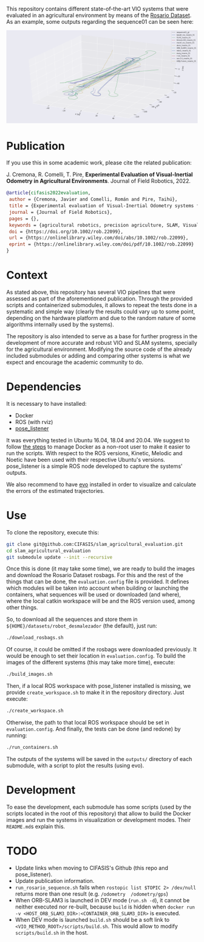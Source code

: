 This repository contains different state-of-the-art VIO systems that were evaluated in an agricultural environment by means of the [Rosario Dataset](https://www.cifasis-conicet.gov.ar/robot). As an example, some outputs regarding the sequence01 can be seen here:

![trajectories_sequence_01.png](support_files/media/trajectories_sequence_01.png)

# Publication

If you use this in some academic work, please cite the related publication:

J. Cremona, R. Comelli, T. Pire, **Experimental Evaluation of Visual-Inertial Odometry in Agricultural Environments**. Journal of Field Robotics, 2022.
 
```bibtex
@article{cifasis2022evaluation,
 author = {Cremona, Javier and Comelli, Román and Pire, Taihú},
 title = {Experimental evaluation of Visual-Inertial Odometry systems for arable farming},
 journal = {Journal of Field Robotics},
 pages = {},
 keywords = {agricultural robotics, precision agriculture, SLAM, Visual-Inertial Odometry},
 doi = {https://doi.org/10.1002/rob.22099},
 url = {https://onlinelibrary.wiley.com/doi/abs/10.1002/rob.22099},
 eprint = {https://onlinelibrary.wiley.com/doi/pdf/10.1002/rob.22099}
}
```

# Context

As stated above, this repository has several VIO pipelines that were assessed as part of the aforementioned publication. Through the provided scripts and containerized submodules, it allows to repeat the tests done in a systematic and simple way (clearly the results could vary up to some point, depending on the hardware platform and due to the random nature of some algorithms internally used by the systems).

The repository is also intended to serve as a base for further progress in the development of more accurate and robust VIO and SLAM systems, specially for the agricultural environment. Modifying the source code of the already included submodules or adding and comparing other systems is what we expect and encourage the academic community to do.

# Dependencies

It is necessary to have installed:

* Docker
* ROS (with rviz)
* [pose_listener](https://github.com/CIFASIS/pose_listener)

It was everything tested in Ubuntu 16.04, 18.04 and 20.04. We suggest to follow [the steps](https://docs.docker.com/engine/install/linux-postinstall/#manage-docker-as-a-non-root-user) to manage Docker as a non-root user to make it easier to run the scripts. With respect to the ROS versions, Kinetic, Melodic and Noetic have been used with their respective Ubuntu's versions. pose_listener is a simple ROS node developed to capture the systems' outputs.

We also recommend to have [evo](https://github.com/MichaelGrupp/evo) installed in order to visualize and calculate the errors of the estimated trajectories.

# Use

To clone the repository, execute this:

```bash
git clone git@github.com:CIFASIS/slam_agricultural_evaluation.git
cd slam_agricultural_evaluation
git submodule update --init --recursive
```

Once this is done (it may take some time), we are ready to build the images and download the Rosario Dataset rosbags. For this and the rest of the things that can be done, the `evaluation.config` file is provided. It defines which modules will be taken into account when building or launching the containers, what sequences will be used or downloaded (and where), where the local catkin workspace will be and the ROS version used, among other things.

So, to download all the sequences and store them in `${HOME}/datasets/robot_desmalezador` (the default), just run:

```bash
./download_rosbags.sh
```

Of course, it could be omitted if the rosbags were downloaded previously. It would be enough to set their location in `evaluation.config`. To build the images of the different systems (this may take more time), execute:

```bash
./build_images.sh
```

Then, if a local ROS workspace with pose_listener installed is missing, we provide `create_workspace.sh` to make it in the repository directory. Just execute:

```bash
./create_workspace.sh
```

Otherwise, the path to that local ROS workspace should be set in `evaluation.config`. And finally, the tests can be done (and redone) by running:

```bash
./run_containers.sh
```

The outputs of the systems will be saved in the `outputs/` directory of each submodule, with a script to plot the results (using evo).

# Development

To ease the development, each submodule has some scripts (used by the scripts located in the root of this repository) that allow to build the Docker images and run the systems in visualization or development modes. Their `README.md`s explain this.

# TODO

* Update links when moving to CIFASIS's Github (this repo and pose_listener).
* Update publication information.
* `run_rosario_sequence.sh` fails when `rostopic list $TOPIC 2> /dev/null` returns more than one result (e.g. `/odometry  /odometry/gps`)
* When ORB-SLAM3 is launched in DEV mode (`run.sh -d`), it cannot be neither executed nor re-built, because `build` is hidden when `docker run -v <HOST_ORB_SLAM3_DIR>:<CONTAINER_ORB_SLAM3_DIR>` is executed.
* When DEV mode is launched `build.sh` should be a soft link to `<VIO_METHOD_ROOT>/scripts/build.sh`. This would allow to modify `scripts/build.sh` in the host.
